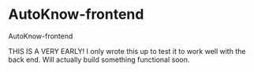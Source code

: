 AutoKnow-frontend
=================

AutoKnow-frontend

THIS IS A VERY EARLY!
I only wrote this up to test it to work well with the back end.
Will actually build something functional soon.
